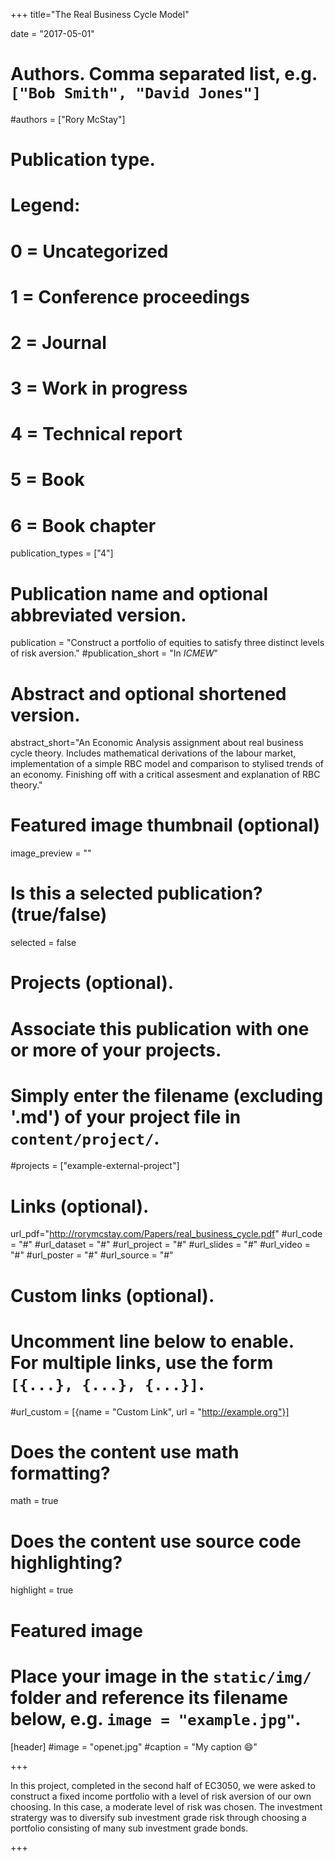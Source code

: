 +++
title="The Real Business Cycle Model"

date = "2017-05-01"

# Authors. Comma separated list, e.g. `["Bob Smith", "David Jones"]`
#authors = ["Rory McStay"]

# Publication type.
# Legend:
# 0 = Uncategorized
# 1 = Conference proceedings
# 2 = Journal
# 3 = Work in progress
# 4 = Technical report
# 5 = Book
# 6 = Book chapter
publication_types = ["4"]

# Publication name and optional abbreviated version.
publication = "Construct a portfolio of equities to satisfy three distinct levels of risk aversion."
#publication_short = "In *ICMEW*"

# Abstract and optional shortened version.

abstract_short="An Economic Analysis assignment about real business cycle theory. Includes mathematical derivations of the labour market, implementation of a simple RBC model and comparison to stylised trends of an economy. Finishing off with a critical assesment and explanation of RBC theory."

# Featured image thumbnail (optional)
image_preview = ""

# Is this a selected publication? (true/false)
selected = false

# Projects (optional).
#   Associate this publication with one or more of your projects.
#   Simply enter the filename (excluding '.md') of your project file in `content/project/`.
#projects = ["example-external-project"]

# Links (optional).
url_pdf="http://rorymcstay.com/Papers/real_business_cycle.pdf"
#url_code = "#"
#url_dataset = "#"
#url_project = "#"
#url_slides = "#"
#url_video = "#"
#url_poster = "#"
#url_source = "#"

# Custom links (optional).
#   Uncomment line below to enable. For multiple links, use the form `[{...}, {...}, {...}]`.
#url_custom = [{name = "Custom Link", url = "http://example.org"}]

# Does the content use math formatting?
math = true

# Does the content use source code highlighting?
highlight = true

# Featured image
# Place your image in the `static/img/` folder and reference its filename below, e.g. `image = "example.jpg"`.
[header]
#image = "openet.jpg"
#caption = "My caption :smile:"

+++

In this project, completed in the second half of EC3050, we were asked to construct a fixed income portfolio with a level of risk aversion of our own choosing. In this case, a moderate level of risk was chosen. The investment stratergy was to diversify sub investment grade risk through choosing a portfolio consisting of many sub investment grade bonds.

+++


